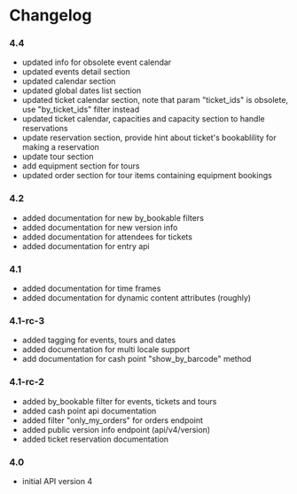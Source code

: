 # Changelog

### 4.4

- updated info for obsolete event calendar
- updated events detail section
- updated calendar section
- updated global dates list section
- updated ticket calendar section, note that param "ticket_ids" is obsolete, use "by_ticket_ids" filter instead
- updated ticket calendar, capacities and capacity section to handle reservations
- update reservation section, provide hint about ticket's bookablility for making a reservation
- update tour section
- add equipment section for tours
- updated order section for tour items containing equipment bookings

### 4.2

- added documentation for new by_bookable filters
- added documentation for new version info
- added documentation for attendees for tickets
- added documentation for entry api

### 4.1

- added documentation for time frames
- added documentation for dynamic content attributes (roughly)


### 4.1-rc-3

- added tagging for events, tours and dates
- added documentation for multi locale support
- add documentation for cash point "show_by_barcode" method


### 4.1-rc-2

- added by_bookable filter for events, tickets and tours
- added cash point api documentation
- added filter "only_my_orders" for orders endpoint
- added public version info endpoint (api/v4/version)
- added ticket reservation documentation

### 4.0

- initial API version 4